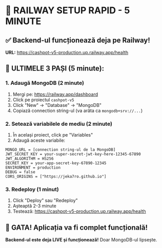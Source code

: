 # 🚀 RAILWAY SETUP RAPID - 5 MINUTE

## ✅ Backend-ul funcționează deja pe Railway!
**URL:** https://cashpot-v5-production.up.railway.app/health

## 🔧 ULTIMELE 3 PAȘI (5 minute):

### 1. Adaugă MongoDB (2 minute)
1. Mergi pe: https://railway.app/dashboard
2. Click pe proiectul `cashpot-v5`
3. Click "New" → "Database" → "MongoDB"
4. Copiază connection string-ul (va arăta ca `mongodb+srv://...`)

### 2. Setează variabilele de mediu (2 minute)
1. În același proiect, click pe "Variables"
2. Adaugă aceste variabile:

```
MONGO_URL = [connection string-ul de la MongoDB]
JWT_SECRET_KEY = your-super-secret-jwt-key-here-12345-67890
JWT_ALGORITHM = HS256
SECRET_KEY = your-app-secret-key-67890-12345
ENVIRONMENT = production
DEBUG = false
CORS_ORIGINS = ["https://jeka7ro.github.io"]
```

### 3. Redeploy (1 minut)
1. Click "Deploy" sau "Redeploy"
2. Așteaptă 2-3 minute
3. Testează: https://cashpot-v5-production.up.railway.app/health

## 🎉 GATA! Aplicația va fi complet funcțională!

**Backend-ul este deja LIVE și funcționează!** Doar MongoDB-ul lipsește.
